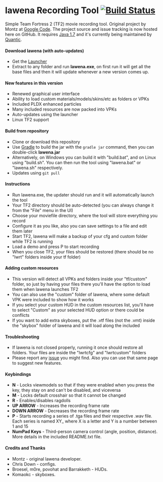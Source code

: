 lawena Recording Tool [![Build Status](https://travis-ci.org/iabarca/lawena-recording-tool.png)](https://travis-ci.org/iabarca/lawena-recording-tool)
=====================

Simple Team Fortress 2 (TF2) movie recording tool. Original project by Montz at [Google Code](http://code.google.com/p/lawenarecordingtool/). The project source and issue tracking is now hosted here on GitHub. It requires [Java 1.7](http://www.java.com) and it's currently being maintained by [Quantic](http://steamcommunity.com/id/thepropane).

#### Download lawena (with auto-updates)
- Get the [Launcher](https://www.dropbox.com/sh/lfyio7gxaf1gml3/o_vAogSmB7/v4/lawena-recording-tool.v4.zip)
- Extract to any folder and run **lawena.exe**, on first run it will get all the base files and then it will update whenever a new version comes up.

#### New features in this version
- Renewed graphical user interface
- Ability to load custom materials/models/skins/etc as folders or VPKs
- Included PLDX enhanced particles
- Many included resources are now packed into VPKs
- Auto-updates using the launcher
- Linux TF2 support

#### Build from repository
- Clone or download this repository
- Use [Gradle](http://www.gradle.org/) to build the jar with the ``gradle jar`` command, then you can double-click **lawena.jar**
- Alternatively, on Windows you can build it with "build.bat", and on Linux using "build.sh". You can then run the tool using "lawena.bat" or "lawena.sh" respectively.
- Updates using ``git pull``

#### Instructions
- Run lawena.exe, the updater should run and it will automatically launch the tool
- Your TF2 directory should be auto-detected (you can always change it from the "File" menu in the UI)
- Choose your moviefile directory, where the tool will store everything you record
- Configure it as you like, also you can save settings to a file and edit them later
- Start TF2, lawena will make a backup of your cfg and custom folder while TF2 is running
- Load a demo and press P to start recording
- When you close TF2, your files should be restored (there should be no "lwrt" folders inside your tf folder)

#### Adding custom resources
- This version will detect all VPKs and folders inside your "tf/custom" folder, so just by having your files there you'll have the option to load them when lawena launches TF2
- You can also use the "custom" folder of lawena, where some default VPK were included to show how it works
- If you select your custom HUD in the custom resources list, you'll have to select "Custom" as your selected HUD option or there could be conflicts
- If you want to add extra skyboxes, put the .vtf files (not the .vmt) inside the "skybox" folder of lawena and it will load along the included

#### Troubleshooting
- If lawena is not closed properly, running it once should restore all folders. Your files are inside the "lwrtcfg" and "lwrtcustom" folders
- Please report any [issue](https://github.com/iabarca/lawena-recording-tool/issues) you might find. Also you can use that same page to suggest new features.

#### Keybindings
- **N** - Locks viewmodels so that if they were enabled when you press the key, they stay on and can't be disabled, and viceversa
- **M** - Locks default crosshair so that it cannot be changed
- **R** - Enables/disables ragdolls
- **UP ARROW** - Increases the recording frame rate
- **DOWN ARROW** - Decreases the recording frame rate
- **P** - Starts recording a series of .tga files and their respective .wav file. Each series is named XY_ where X is a letter and Y is a number between 1 and 15
- **NumPad Keys** - Third-person camera control (angle, position, distance). More details in the included README.txt file.

#### Credits and Thanks
- Montz - original lawena developer.
- Chris Down - configs.
- Broesel, m0re, povohat and Barrakketh - HUDs.
- Komaokc - skyboxes.

